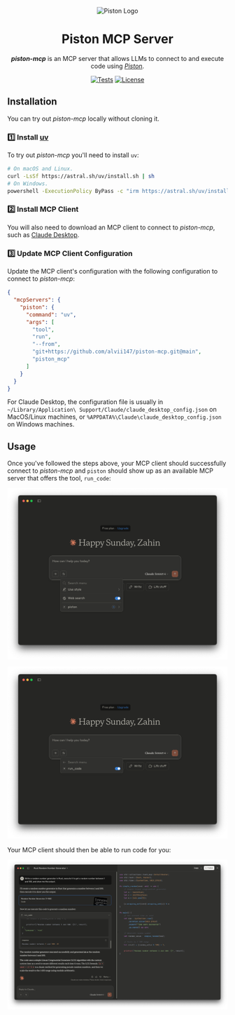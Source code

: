 <p align="center">
    <img alt="Piston Logo" src="https://github.com/engineer-man/piston/blob/master/var/docs/images/piston.svg" width=150 />
</p>

<h1 align="center">
    Piston MCP Server
</h1>

<p align="center">
    <strong><i>piston-mcp</i></strong> is an MCP server that allows LLMs to connect to and execute code using <a href="https://github.com/engineer-man/piston"><i>Piston</i></a>.
</p>

<div align="center">

[![Tests](https://img.shields.io/github/actions/workflow/status/alvii147/piston-mcp/actions.yml?branch=main&label=ci&logo=github)](https://github.com/alvii147/piston-mcp/actions) [![License](https://img.shields.io/github/license/alvii147/piston-mcp)](https://github.com/alvii147/piston-mcp/blob/main/LICENSE)

</div>

## Installation

You can try out *piston-mcp* locally without cloning it.

### :one: Install [uv](https://github.com/astral-sh/uv)

To try out *piston-mcp* you'll need to install `uv`:

```bash
# On macOS and Linux.
curl -LsSf https://astral.sh/uv/install.sh | sh
# On Windows.
powershell -ExecutionPolicy ByPass -c "irm https://astral.sh/uv/install.ps1 | iex"
```

### :two: Install MCP Client

You will also need to download an MCP client to connect to *piston-mcp*, such as [Claude Desktop](https://claude.ai/download).

### :three: Update MCP Client Configuration

Update the MCP client's configuration with the following configuration to connect to *piston-mcp*:

```json
{
  "mcpServers": {
    "piston": {
      "command": "uv",
      "args": [
        "tool",
        "run",
        "--from",
        "git+https://github.com/alvii147/piston-mcp.git@main",
        "piston_mcp"
      ]
    }
  }
}
```

For Claude Desktop, the configuration file is usually in `~/Library/Application\ Support/Claude/claude_desktop_config.json` on MacOS/Linux machines, or `%APPDATA%\Claude\claude_desktop_config.json` on Windows machines.

## Usage

Once you've followed the steps above, your MCP client should successfully connect to *piston-mcp* and `piston` should show up as an available MCP server that offers the tool, `run_code`:

![Claude MCP Servers](docs/img/ClaudeMCPServers.png)

![Claude Run Code](docs/img/ClaudeRunCode.png)

Your MCP client should then be able to run code for you:

![Claude Demo](docs/img/ClaudeDemo.png)

